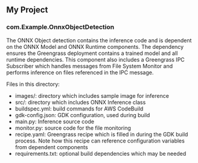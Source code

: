 ## My Project

### com.Example.OnnxObjectDetection

The ONNX Object detection contains the inference code and is dependent on the ONNX Model and ONNX Runtime components. The dependency ensures the Greengrass deployment contains a trained model and all runtime dependencies. This component also includes a Greengrass IPC Subscriber which handles messages from File System Monitor and performs inference on files referenced in the IPC message.

Files in this directory:

- images/: directory which includes sample image for inference
- src/: directory which includes ONNX Inference class
- buildspec.yml: build commands for AWS CodeBuild
- gdk-config.json: GDK configuration, used during build
- main.py: Inference source code
- monitor.py: source code for the file monitoring
- recipe.yaml: Greengrass recipe which is filled in during the GDK build process. Note how this recipe can reference configuration variables from dependent components
- requirements.txt: optional build dependencies which may be needed
